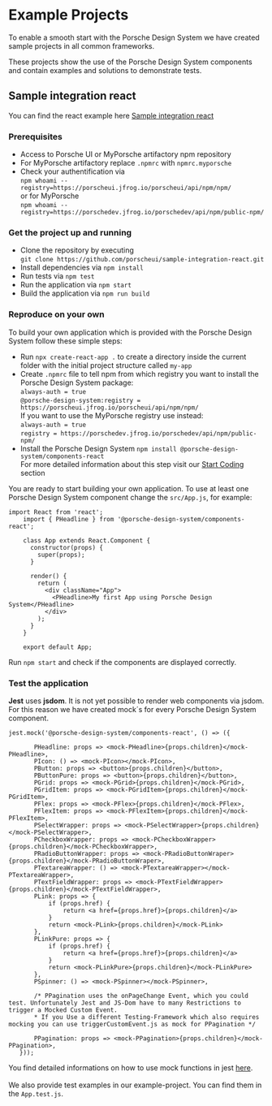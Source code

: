 # Example Projects
To enable a smooth start with the Porsche Design System we have created sample projects in all common frameworks.

These projects show the use of the Porsche Design System components and contain examples and solutions to demonstrate tests.

## Sample integration react
You can find the react example here [Sample integration react](https://github.com/porscheui/sample-integration-react.git)
### Prerequisites
* Access to Porsche UI or MyPorsche artifactory npm repository
* For MyPorsche artifactory replace `.npmrc` with `npmrc.myporsche`
* Check your authentification via <br>
`npm whoami --registry=https://porscheui.jfrog.io/porscheui/api/npm/npm/` <br>
or for MyPorsche <br>
`npm whoami --registry=https://porschedev.jfrog.io/porschedev/api/npm/public-npm/`

### Get the project up and running
* Clone the repository by executing <br>
`git clone https://github.com/porscheui/sample-integration-react.git`
* Install dependencies via `npm install`
* Run tests via `npm test`
* Run the application via `npm start`
* Build the application via `npm run build`

### Reproduce on your own
To build your own application which is provided with the Porsche Design System follow these simple steps:

* Run `npx create-react-app .` to create a directory inside the current folder with the initial project structure called `my-app` 
* Create `.npmrc` file to tell npm from which registry you want to install the Porsche Design System package: <br>
  `always-auth = true`<br>
  `@porsche-design-system:registry = https://porscheui.jfrog.io/porscheui/api/npm/npm/`<br>
  If you want to use the MyPorsche registry use instead:<br>
  `always-auth = true`<br>
  `registry = https://porschedev.jfrog.io/porschedev/api/npm/public-npm/`
* Install the Porsche Design System `npm install @porsche-design-system/components-react` <br>
For more detailed information about this step visit our [Start Coding](#/getting-started/start-coding) section

You are ready to start building your own application. To use at least one Porsche Design System component change the `src/App.js`, for example:
``` 
import React from 'react';
    import { PHeadline } from '@porsche-design-system/components-react';
    
    class App extends React.Component {
      constructor(props) {
        super(props);
      }
    
      render() {
        return (
          <div className="App">
            <PHeadline>My first App using Porsche Design System</PHeadline>
          </div>
        );
      }
    }
    
    export default App;
```

Run `npm start` and check if the components are displayed correctly.

### Test the application

**Jest** uses **jsdom**. It is not yet possible to render web components via jsdom. 
For this reason we have created mock´s for every Porsche Design System component.

``` 
jest.mock('@porsche-design-system/components-react', () => ({

       PHeadline: props => <mock-PHeadline>{props.children}</mock-PHeadline>,
       PIcon: () => <mock-PIcon></mock-PIcon>,
       PButton: props => <button>{props.children}</button>,
       PButtonPure: props => <button>{props.children}</button>,
       PGrid: props => <mock-PGrid>{props.children}</mock-PGrid>,
       PGridItem: props => <mock-PGridItem>{props.children}</mock-PGridItem>,
       PFlex: props => <mock-PFlex>{props.children}</mock-PFlex>,
       PFlexItem: props => <mock-PFlexItem>{props.children}</mock-PFlexItem>,
       PSelectWrapper: props => <mock-PSelectWrapper>{props.children}</mock-PSelectWrapper>,
       PCheckboxWrapper: props => <mock-PCheckboxWrapper>{props.children}</mock-PCheckboxWrapper>,
       PRadioButtonWrapper: props => <mock-PRadioButtonWraper>{props.children}</mock-PRadioButtonWraper>,
       PTextareaWrapper: () => <mock-PTextareaWrapper></mock-PTextareaWrapper>,
       PTextFieldWrapper: props => <mock-PTextFieldWrapper>{props.children}</mock-PTextFieldWrapper>,
       PLink: props => {
           if (props.href) {
               return <a href={props.href}>{props.children}</a>
           }
           return <mock-PLink>{props.children}</mock-PLink>
       },
       PLinkPure: props => {
           if (props.href) {
               return <a href={props.href}>{props.children}</a>
           }
           return <mock-PLinkPure>{props.children}</mock-PLinkPure>
       },
       PSpinner: () => <mock-PSpinner></mock-PSpinner>,
   
       /* PPagination uses the onPageChange Event, which you could test. Unfortunately Jest and JS-Dom have to many Restrictions to trigger a Mocked Custom Event.
       * If you Use a different Testing-Framework which also requires mocking you can use triggerCustomEvent.js as mock for PPagination */
   
       PPagination: props => <mock-PPagination>{props.children}</mock-PPagination>,
   })); 
```
You find detailed informations on how to use mock functions in jest [here](https://jestjs.io/docs/en/mock-functions.html).
<br>
<br>
We also provide test examples in our example-project. You can find them in the `App.test.js`.